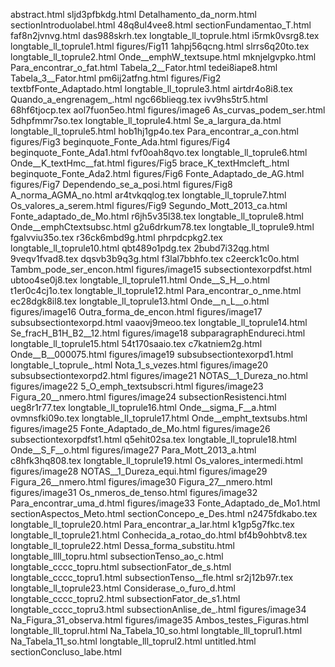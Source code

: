 abstract.html
sljd3pfbkdg.html
Detalhamento_da_norm.html
sectionIntroduolabel.html
48q8ul4vee8.html
sectionFundamentao_T.html
faf8n2jvnvg.html
das988skrh.tex
longtable_ll_toprule.html
i5rmk0vsrg8.tex
longtable_ll_toprule1.html
figures/Fig11
1ahpj56qcng.html
slrrs6q20to.tex
longtable_ll_toprule2.html
Onde__emphW_textsupe.html
mknjelgvpko.html
Para_encontrar_o_fat.html
Tabela_2__Fator.html
tedei8iape8.html
Tabela_3__Fator.html
pm6ij2atfng.html
figures/Fig2
textbfFonte_Adaptado.html
longtable_ll_toprule3.html
airtdr4o8i8.tex
Quando_a_engrenagem_.html
ngc66blieqg.tex
ivv9hs5tr5.html
68hf6tjocp.tex
aol7fuon5eo.html
figures/image6
As_curvas_podem_ser.html
5dhpfmmr7so.tex
longtable_ll_toprule4.html
Se_a_largura_da.html
longtable_ll_toprule5.html
hob1hj1gp4o.tex
Para_encontrar_a_con.html
figures/Fig3
beginquote_Fonte_Ada.html
figures/Fig4
beginquote_Fonte_Ada1.html
fvf0oah8qvo.tex
longtable_ll_toprule6.html
Onde__K_textHmc__fat.html
figures/Fig5
brace_K_textHmcleft_.html
beginquote_Fonte_Ada2.html
figures/Fig6
Fonte_Adaptado_de_AG.html
figures/Fig7
Dependendo_se_a_posi.html
figures/Fig8
A_norma_AGMA_no.html
ar4tvkqqlog.tex
longtable_ll_toprule7.html
Os_valores_a_serem.html
figures/Fig9
Segundo_Mott_2013_ca.html
Fonte_adaptado_de_Mo.html
r6jh5v35l38.tex
longtable_ll_toprule8.html
Onde__emphCtextsubsc.html
g2u6drkum78.tex
longtable_ll_toprule9.html
fgalvviu35o.tex
r36ck6mbd9g.html
phrpdcpkg2.tex
longtable_ll_toprule10.html
qbt489o1pdg.tex
2bubd7i32qg.html
9veqv1fvad8.tex
dqsvb3b9q3g.html
f3lal7bbhfo.tex
c2eerck1c0o.html
Tambm_pode_ser_encon.html
figures/image15
subsectiontexorpdfst.html
ubtoo4se0j8.tex
longtable_ll_toprule11.html
Onde__S_H__o.html
t1er0c4cj1o.tex
longtable_ll_toprule12.html
Para_encontrar_o_nme.html
ec28dgk8il8.tex
longtable_ll_toprule13.html
Onde__n_L__o.html
figures/image16
Outra_forma_de_encon.html
figures/image17
subsubsectiontexorpd.html
vaaovj9meoo.tex
longtable_ll_toprule14.html
Se_fracH_B1H_B2__12.html
figures/image18
subparagraphEndureci.html
longtable_ll_toprule15.html
54t170saaio.tex
c7katniem2g.html
Onde__B__000075.html
figures/image19
subsubsectiontexorpd1.html
longtable_l_toprule_.html
Nota_1_s_vezes.html
figures/image20
subsubsectiontexorpd2.html
figures/image21
NOTAS__1_Dureza_no.html
figures/image22
5_O_emph_textsubscri.html
figures/image23
Figura_20__nmero.html
figures/image24
subsectionResistenci.html
ueg8r1r77.tex
longtable_ll_toprule16.html
Onde__sigma_F__a.html
ovmnsfki09o.tex
longtable_ll_toprule17.html
Onde__empht_textsubs.html
figures/image25
Fonte_Adaptado_de_Mo.html
figures/image26
subsectiontexorpdfst1.html
q5ehit02sa.tex
longtable_ll_toprule18.html
Onde__S_F__o.html
figures/image27
Para_Mott_2013_a.html
c8hfk3hq808.tex
longtable_ll_toprule19.html
Os_valores_intermedi.html
figures/image28
NOTAS__1_Dureza_equi.html
figures/image29
Figura_26__nmero.html
figures/image30
Figura_27__nmero.html
figures/image31
Os_nmeros_de_tenso.html
figures/image32
Para_encontrar_uma_d.html
figures/image33
Fonte_Adaptado_de_Mo1.html
sectionAspectos_Meto.html
sectionConcepo_e_Des.html
n2475fdkabo.tex
longtable_ll_toprule20.html
Para_encontrar_a_lar.html
k1gp5g7fkc.tex
longtable_ll_toprule21.html
Conhecida_a_rotao_do.html
bf4b9ohbtv8.tex
longtable_ll_toprule22.html
Dessa_forma_substitu.html
longtable_llll_topru.html
subsectionTenso_ao_c.html
longtable_cccc_topru.html
subsectionFator_de_s.html
longtable_cccc_topru1.html
subsectionTenso__fle.html
sr2j12b97r.tex
longtable_ll_toprule23.html
Considerase_o_furo_d.html
longtable_cccc_topru2.html
subsectionFator_de_s1.html
longtable_cccc_topru3.html
subsectionAnlise_de_.html
figures/image34
Na_Figura_31_observa.html
figures/image35
Ambos_testes_Figuras.html
longtable_lll_toprul.html
Na_Tabela_10_so.html
longtable_lll_toprul1.html
Na_Tabela_11_so.html
longtable_lll_toprul2.html
untitled.html
sectionConcluso_labe.html